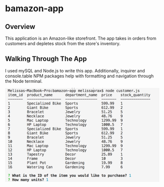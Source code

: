 # bamazon-app

## Overview

This application is an Amazon-like storefront. The app takes in orders from customers and depletes stock from the store's inventory. 

## Walking Through The App

I used mySQL and Node.js to write this app. Additionally, inquirer and console.table NPM packages help with formatting and navigation through the Node terminal.

![Inventory and initial prompts](https://github.com/melissaprax/bamazon-app/blob/master/Screen%20Shot%202018-05-06%20at%206.54.03%20PM.png)

